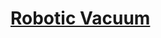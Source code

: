 # [Robotic Vacuum](https://docs.google.com/document/d/1e-oKB5TM4eubQKvVq1mfu9pT2wbORpZ21dF2s3NR05k)
